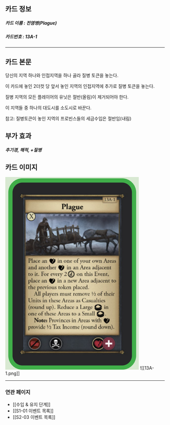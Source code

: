 ## 카드 정보
##### 카드 이름 : 전염병(Plague)
##### 카드번호  : 13A-1
---
## 카드 본문

당신의 지역 하나와 인접지역을 하나 골라 질병 토큰을 놓는다. 

이 카드에 놓인 2더컷 당 앞서 놓인 지역의 인접지역에 추가로 질병 토큰을 놓는다.

질병 지역의 모든 플레이어의 유닛은 절반(올림)이 제거되어야 한다. 

이 지역들 중 하나의 대도시를 소도시로 바꾼다.

참고: 질병토큰이 놓인 지역의 프로빈스들의 세금수입은 절반임(내림)

## 부가 효과
##### 추기경, 해적, +질병

## 카드 이미지
<img src="\Assets\13A-1.png"/>
![[13A-1.png]]

--- 

### 연관 페이지
- [[수입 & 유지 단계]]
- [[S1-01 이벤트 목록]]
- [[S2-03 이벤트 목록]]
